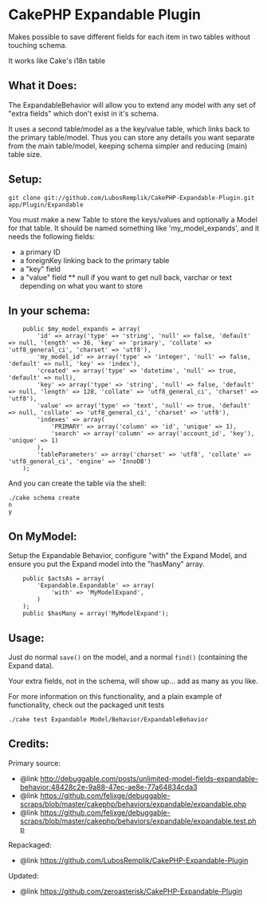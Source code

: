 CakePHP Expandable Plugin
================================
Makes possible to save different fields for each item
in two tables without touching schema.

It works like Cake's i18n table

What it Does:
-------------------------------
The ExpandableBehavior will allow you to extend any model with any set of "extra fields" which don't exist in it's schema.

It uses a second table/model as a the key/value table, which links back to
the primary table/model.  Thus you can store any details you want separate
from the main table/model, keeping schema simpler and reducing (main) table size.

Setup:
-------------------------------

```
git clone git://github.com/LubosRemplik/CakePHP-Expandable-Plugin.git app/Plugin/Expandable
```

You must make a new Table to store the keys/values and optionally a Model for that table.
It should be named something like 'my_model_expands', and it needs the
following fields:

* a primary ID
* a foreignKey linking back to the primary table
* a "key" field
* a "value" field
** null if you want to get null back, varchar or text depending on what you want to store

In your schema:
-------------------------------

```
	public $my_model_expands = array(
		'id' => array('type' => 'string', 'null' => false, 'default' => null, 'length' => 36, 'key' => 'primary', 'collate' => 'utf8_general_ci', 'charset' => 'utf8'),
		'my_model_id' => array('type' => 'integer', 'null' => false, 'default' => null, 'key' => 'index'),
		'created' => array('type' => 'datetime', 'null' => true, 'default' => null),
		'key' => array('type' => 'string', 'null' => false, 'default' => null, 'length' => 128, 'collate' => 'utf8_general_ci', 'charset' => 'utf8'),
		'value' => array('type' => 'text', 'null' => true, 'default' => null, 'collate' => 'utf8_general_ci', 'charset' => 'utf8'),
		'indexes' => array(
			'PRIMARY' => array('column' => 'id', 'unique' => 1),
			'search' => array('column' => array('account_id', 'key'), 'unique' => 1)
		),
		'tableParameters' => array('charset' => 'utf8', 'collate' => 'utf8_general_ci', 'engine' => 'InnoDB')
	);
```

And you can create the table via the shell:

```
./cake schema create
n
y
```

On MyModel:
-------------------------------

Setup the Expandable Behavior, configure "with" the Expand Model, and ensure
you put the Expand model into the "hasMany" array.

```
	public $actsAs = array(
		'Expandable.Expandable' => array(
			'with' => 'MyModelExpand',
		)
	);
	public $hasMany = array('MyModelExpand');
```

Usage:
-------------------------------

Just do normal `save()` on the model, and a normal `find()` (containing the
Expand data).

Your extra fields, not in the schema, will show up... add as many as you like.

For more information on this functionality, and a plain example of
functionality, check out the packaged unit tests

```
./cake test Expandable Model/Behavior/ExpandableBehavior
```

Credits:
-------------------------------

Primary source:

* @link http://debuggable.com/posts/unlimited-model-fields-expandable-behavior:48428c2e-9a88-47ec-ae8e-77a64834cda3
* @link https://github.com/felixge/debuggable-scraps/blob/master/cakephp/behaviors/expandable/expandable.php
* @link https://github.com/felixge/debuggable-scraps/blob/master/cakephp/behaviors/expandable/expandable.test.php

Repackaged:

* @link https://github.com/LubosRemplik/CakePHP-Expandable-Plugin

Updated:

* @link https://github.com/zeroasterisk/CakePHP-Expandable-Plugin

